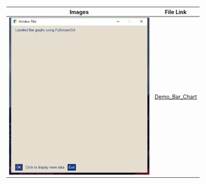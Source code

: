 | Images  | File Link |
| ------------- | ------------- |
| ![](https://raw.githubusercontent.com/Chr0nicT/PySimpleGUI/master/DemoPrograms/Markdown_Project/Demo_Bar_Chart.png)  | [Demo_Bar_Chart](https://github.com/PySimpleGUI/PySimpleGUI/blob/master/DemoPrograms/Demo_Bar_Chart.py)  |
